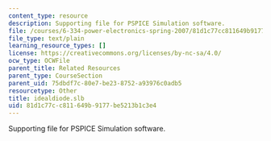 ```yaml
---
content_type: resource
description: Supporting file for PSPICE Simulation software.
file: /courses/6-334-power-electronics-spring-2007/81d1c77cc811649b9177be5213b1c3e4_idealdiode.slb
file_type: text/plain
learning_resource_types: []
license: https://creativecommons.org/licenses/by-nc-sa/4.0/
ocw_type: OCWFile
parent_title: Related Resources
parent_type: CourseSection
parent_uid: 75dbdf7c-80e7-be23-8752-a93976c0adb5
resourcetype: Other
title: idealdiode.slb
uid: 81d1c77c-c811-649b-9177-be5213b1c3e4
---
```

Supporting file for PSPICE Simulation software.